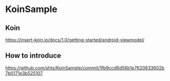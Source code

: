# KoinSample

Koin
-----

https://insert-koin.io/docs/1.0/getting-started/android-viewmodel/

How to introduce
----

https://github.com/shts/KoinSample/commit/1fb9ccd6d56b1e7620633602b7b0171e3b525107

